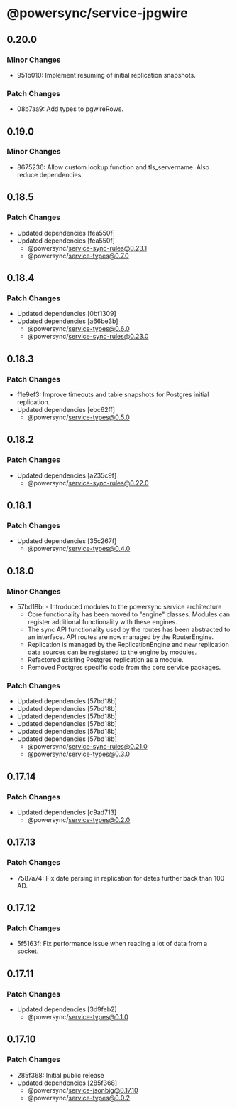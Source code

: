 # @powersync/service-jpgwire

## 0.20.0

### Minor Changes

- 951b010: Implement resuming of initial replication snapshots.

### Patch Changes

- 08b7aa9: Add types to pgwireRows.

## 0.19.0

### Minor Changes

- 8675236: Allow custom lookup function and tls_servername. Also reduce dependencies.

## 0.18.5

### Patch Changes

- Updated dependencies [fea550f]
- Updated dependencies [fea550f]
  - @powersync/service-sync-rules@0.23.1
  - @powersync/service-types@0.7.0

## 0.18.4

### Patch Changes

- Updated dependencies [0bf1309]
- Updated dependencies [a66be3b]
  - @powersync/service-types@0.6.0
  - @powersync/service-sync-rules@0.23.0

## 0.18.3

### Patch Changes

- f1e9ef3: Improve timeouts and table snapshots for Postgres initial replication.
- Updated dependencies [ebc62ff]
  - @powersync/service-types@0.5.0

## 0.18.2

### Patch Changes

- Updated dependencies [a235c9f]
  - @powersync/service-sync-rules@0.22.0

## 0.18.1

### Patch Changes

- Updated dependencies [35c267f]
  - @powersync/service-types@0.4.0

## 0.18.0

### Minor Changes

- 57bd18b: - Introduced modules to the powersync service architecture
  - Core functionality has been moved to "engine" classes. Modules can register additional functionality with these engines.
  - The sync API functionality used by the routes has been abstracted to an interface. API routes are now managed by the RouterEngine.
  - Replication is managed by the ReplicationEngine and new replication data sources can be registered to the engine by modules.
  - Refactored existing Postgres replication as a module.
  - Removed Postgres specific code from the core service packages.

### Patch Changes

- Updated dependencies [57bd18b]
- Updated dependencies [57bd18b]
- Updated dependencies [57bd18b]
- Updated dependencies [57bd18b]
- Updated dependencies [57bd18b]
- Updated dependencies [57bd18b]
  - @powersync/service-sync-rules@0.21.0
  - @powersync/service-types@0.3.0

## 0.17.14

### Patch Changes

- Updated dependencies [c9ad713]
  - @powersync/service-types@0.2.0

## 0.17.13

### Patch Changes

- 7587a74: Fix date parsing in replication for dates further back than 100 AD.

## 0.17.12

### Patch Changes

- 5f5163f: Fix performance issue when reading a lot of data from a socket.

## 0.17.11

### Patch Changes

- Updated dependencies [3d9feb2]
  - @powersync/service-types@0.1.0

## 0.17.10

### Patch Changes

- 285f368: Initial public release
- Updated dependencies [285f368]
  - @powersync/service-jsonbig@0.17.10
  - @powersync/service-types@0.0.2
